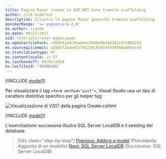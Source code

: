 ```yaml
---
title: Pagine Razor create in ASP.NET Core tramite scaffolding
author: rick-anderson
description: Illustra le pagine Razor generate tramite scaffolding.
monikerRange: '>= aspnetcore-2.0'
ms.author: riande
ms.date: 09/27/2017
uid: tutorials/razor-pages/page
ms.openlocfilehash: c50d341a9c81abeac5646e9b34d2d1cd3c803253
ms.sourcegitcommit: a25b572eaed21791230c85416f449f66a405ec19
ms.translationtype: HT
ms.contentlocale: it-IT
ms.lasthandoff: 08/01/2018
ms.locfileid: "39396195"
---
```

[!INCLUDE [model1](~/includes/RP/page1.md)]

Per visualizzare il tag `<form method="post">`, Visual Studio usa un tipo di carattere distintivo specifico per gli helper tag: 

![Visualizzazione di VS17 della pagina Create.cshtml](page/_static/th.png)

[!INCLUDE [model1](~/includes/RP/page2.md)]

L'esercitazione successiva illustra SQL Server LocalDB e il seeding del database.

> [!div class="step-by-step"]
> [Previous: Adding a model](xref:tutorials/razor-pages/model) (Precedente: Aggiunta di un modello)
> [Next: SQL Server LocalDB](xref:tutorials/razor-pages/sql) (Successivo: SQL Server LocalDB)
